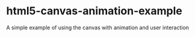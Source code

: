 # html5-canvas-animation-example
A simple example of using the canvas with animation and user interaction

